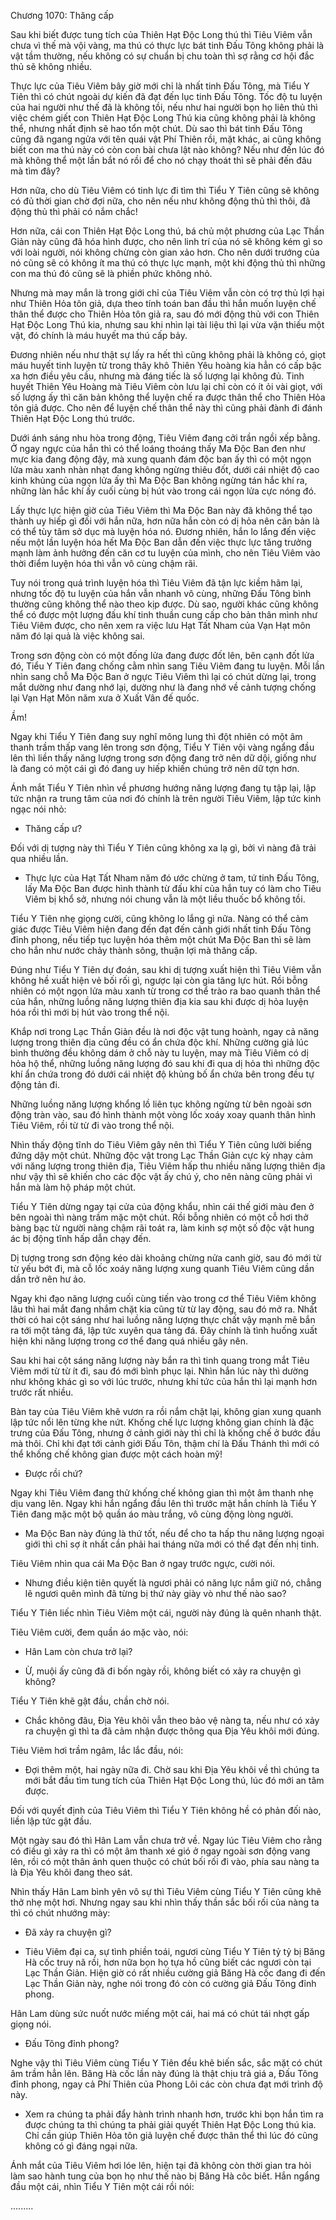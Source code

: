 




Chương 1070: Thăng cấp


Sau khi biết được tung tích của Thiên Hạt Độc Long thú thì Tiêu Viêm vẫn chưa vì thế mà vội vàng, ma thú có thực lực bát tinh Đấu Tông không phải là vật tầm thường, nếu không có sự chuẩn bị chu toàn thì sợ rằng cơ hội đắc thủ sẽ không nhiều.

Thực lực của Tiêu Viêm bây giờ mới chỉ là nhất tinh Đấu Tông, mà Tiểu Y Tiên thì có chút ngoài dự kiến đã đạt đến lục tinh Đấu Tông. Tốc độ tu luyện của hai người như thế đã là không tồi, nếu như hai người bọn họ liên thủ thì việc chém giết con Thiên Hạt Độc Long Thú kia cũng không phải là không thể, nhưng nhất định sẽ hao tổn một chút. Dù sao thì bát tinh Đấu Tông cũng đã ngang ngửa với tên quái vật Phí Thiên rồi, mặt khác, ai cũng không biết con ma thú này có còn con bài chưa lật nào không? Nếu như đến lúc đó mà không thể một lần bắt nó rồi để cho nó chạy thoát thì sẽ phải đến đâu mà tìm đây?

Hơn nữa, cho dù Tiêu Viêm có tinh lực đi tìm thì Tiểu Y Tiên cũng sẽ không có đủ thời gian chờ đợi nữa, cho nên nếu như không động thủ thì thôi, đã động thủ thì phải có nắm chắc!

Hơn nữa, cái con Thiên Hạt Độc Long thú, bá chủ một phương của Lạc Thần Giản này cũng đã hóa hình được, cho nên linh trí của nó sẽ không kém gì so với loài người, nói không chừng còn gian xảo hơn. Cho nên dưới trướng của nó cũng sẽ có không ít ma thú có thực lực mạnh, một khi động thủ thì những con ma thú đó cũng sẽ là phiền phức không nhỏ.

Nhưng mà may mắn là trong giới chỉ của Tiêu Viêm vẫn còn có trợ thủ lợi hại như Thiên Hỏa tôn giả, dựa theo tính toán ban đầu thì hắn muốn luyện chế thân thể được cho Thiên Hỏa tôn giả ra, sau đó mới động thủ với con Thiên Hạt Độc Long Thú kia, nhưng sau khi nhìn lại tài liệu thì lại vừa vặn thiếu một vật, đó chính là máu huyết ma thú cấp bảy.

Đương nhiên nếu như thật sự lấy ra hết thì cũng không phải là không có, giọt máu huyết tinh luyện từ trong thây khô Thiên Yêu hoàng kia hẳn có cấp bậc xa hơn điều yêu cầu, nhưng mà đáng tiếc là số lượng lại không đủ. Tinh huyết Thiên Yêu Hoàng mà Tiêu Viêm còn lưu lại chỉ còn có ít ỏi vài giọt, với số lượng ấy thì căn bản không thể luyện chế ra được thân thể cho Thiên Hỏa tôn giả được. Cho nên để luyện chế thân thể này thì cũng phải đành đi đánh Thiên Hạt Độc Long thú trước.

Dưới ánh sáng nhu hòa trong động, Tiêu Viêm đang cởi trần ngồi xếp bằng. Ở ngay ngực của hắn thì có thể loáng thoáng thấy Ma Độc Ban đen như mực kia đang động đậy, mà xung quanh đám độc ban ấy thì có một ngọn lửa màu xanh nhàn nhạt đang không ngừng thiêu đốt, dưới cái nhiệt độ cao kinh khủng của ngọn lửa ấy thì Ma Độc Ban không ngừng tán hắc khí ra, những làn hắc khí ấy cuối cùng bị hút vào trong cái ngọn lửa cực nóng đó.

Lấy thực lực hiện giờ của Tiêu Viêm thì Ma Độc Ban này đã không thể tạo thành uy hiếp gì đối với hắn nữa, hơn nữa hắn còn có dị hỏa nên căn bản là có thể tùy tâm sở dục mà luyện hóa nó. Đương nhiên, hắn lo lắng đến việc nếu một lần luyện hóa hết Ma Độc Ban dẫn đến việc thực lực tăng trưởng mạnh làm ảnh hưởng đến căn cơ tu luyện của mình, cho nên Tiêu Viêm vào thời điểm luyện hóa thì vẫn vô cùng chậm rãi.

Tuy nói trong quá trình luyện hóa thì Tiêu Viêm đã tận lực kiềm hãm lại, nhưng tốc độ tu luyện của hắn vẫn nhanh vô cùng, những Đấu Tông bình thường cũng không thể nào theo kịp được. Dù sao, người khác cũng không thể có được một lượng đấu khí tinh thuần cung cấp cho bản thân mình như Tiêu Viêm được, cho nên xem ra việc lưu Hạt Tất Nham của Vạn Hạt môn năm đó lại quả là việc không sai.

Trong sơn động còn có một đống lửa đang được đốt lên, bên cạnh đốt lửa đó, Tiểu Y Tiên đang chống cằm nhìn sang Tiêu Viêm đang tu luyện. Mỗi lần nhìn sang chỗ Ma Độc Ban ở ngực Tiêu Viêm thì lại có chút dừng lại, trong mắt dường như đang nhớ lại, dường như là đang nhớ về cảnh tượng chống lại Vạn Hạt Môn năm xưa ở Xuất Vân đế quốc.

Ầm!

Ngay khi Tiểu Y Tiên đang suy nghĩ mông lung thì đột nhiên có một âm thanh trầm thấp vang lên trong sơn động, Tiểu Y Tiên vội vàng ngẩng đầu lên thì liền thấy năng lượng trong sơn động đang trở nên dữ dội, giống như là đang có một cái gì đó đang uy hiếp khiến chúng trở nên dữ tợn hơn.

Ánh mắt Tiểu Y Tiên nhìn về phương hướng năng lượng đang tụ tập lại, lập tức nhận ra trung tâm của nơi đó chính là trên người Tiêu Viêm, lập tức kinh ngạc nói nhỏ:

- Thăng cấp ư?

Đối với dị tượng này thì Tiểu Y Tiên cũng không xa lạ gì, bởi vì nàng đã trải qua nhiều lần.

- Thực lực của Hạt Tất Nham năm đó ước chừng ở tam, tứ tinh Đấu Tông, lấy Ma Độc Ban được hình thành từ đấu khí của hắn tuy có làm cho Tiêu Viêm bị khổ sở, nhưng nói chung vẫn là một liều thuốc bổ không tồi.

Tiểu Y Tiên nhẹ giọng cười, cũng không lo lắng gì nữa. Nàng có thể cảm giác được Tiêu Viêm hiện đang đến đạt đến cảnh giới nhất tinh Đấu Tông đỉnh phong, nếu tiếp tục luyện hóa thêm một chút Ma Độc Ban thì sẽ làm cho hắn như nước chảy thành sông, thuận lợi mà thăng cấp.

Đúng như Tiểu Y Tiên dự đoán, sau khi dị tượng xuất hiện thì Tiêu Viêm vẫn không hề xuất hiện vẻ bối rối gì, ngược lại còn gia tăng lực hút. Rồi bỗng nhiên có một ngọn lửa màu xanh từ trong cơ thể trào ra bao quanh thân thể của hắn, những luồng năng lượng thiên địa kia sau khi được dị hỏa luyện hóa rồi thì mới bị hút vào trong thể nội.

Khắp nơi trong Lạc Thần Giản đều là nơi độc vật tung hoành, ngay cả năng lượng trong thiên địa cũng đều có ẩn chứa độc khí. Những cường giả lúc bình thường đều không dám ở chỗ này tu luyện, may mà Tiêu Viêm có dị hỏa hộ thể, những luồng năng lượng đó sau khi đi qua dị hỏa thì những độc khí ẩn chứa trong đó dưới cái nhiệt độ khủng bố ẩn chứa bên trong đều tự động tản đi.

Những luồng năng lượng khổng lồ liên tục không ngừng từ bên ngoài sơn động tràn vào, sau đó hình thành một vòng lốc xoáy xoay quanh thân hình Tiêu Viêm, rồi từ từ đi vào trong thể nội.

Nhìn thấy động tĩnh do Tiêu Viêm gây nên thì Tiểu Y Tiên cũng lười biếng đứng dậy một chút. Những độc vật trong Lạc Thần Giản cực kỳ nhạy cảm với năng lượng trong thiên địa, Tiêu Viêm hấp thu nhiều năng lượng thiên địa như vậy thì sẽ khiến cho các độc vật ấy chú ý, cho nên nàng cũng phải vì hắn mà làm hộ pháp một chút.

Tiểu Y Tiên dừng ngay tại cửa của động khẩu, nhìn cái thế giới màu đen ở bên ngoài thì nàng trầm mặc một chút. Rồi bỗng nhiên có một cỗ hơi thở bàng bạc từ người nàng chậm rãi toát ra, làm kinh sợ một số độc vật hung ác bị động tĩnh hấp dẫn chạy đến.

Dị tượng trong sơn động kéo dài khoảng chừng nửa canh giờ, sau đó mới từ từ yếu bớt đi, mà cỗ lốc xoáy năng lượng xung quanh Tiêu Viêm cũng dần dần trở nên hư ảo.

Ngay khi đạo năng lượng cuối cùng tiến vào trong cơ thể Tiêu Viêm không lâu thì hai mắt đang nhắm chặt kia cũng từ từ lay động, sau đó mở ra. Nhất thời có hai cột sáng như hai luồng năng lượng thực chất vậy mạnh mẽ bắn ra tới một tảng đá, lập tức xuyên qua tảng đá. Đây chính là tình huống xuất hiện khi năng lượng trong cơ thể đang quá nhiều gây nên.

Sau khi hai cột sáng năng lượng này bắn ra thì tinh quang trong mắt Tiêu Viêm mới từ từ ít đi, sau đó mới bình phục lại. Nhìn hắn lúc này thì dường như không khác gì so với lúc trước, nhưng khí tức của hắn thì lại mạnh hơn trước rất nhiều.

Bàn tay của Tiêu Viêm khẽ vươn ra rồi nắm chặt lại, không gian xung quanh lập tức nổi lên từng khe nứt. Khống chế lực lượng không gian chính là đặc trưng của Đấu Tông, nhưng ở cảnh giới này thì chỉ là khống chế ở bước đầu mà thôi. Chỉ khi đạt tới cảnh giới Đấu Tôn, thậm chí là Đấu Thánh thì mới có thể khống chế không gian được một cách hoàn mỹ!

- Được rồi chứ?

Ngay khi Tiêu Viêm đang thử khống chế không gian thì một âm thanh nhẹ dịu vang lên. Ngay khi hắn ngẩng đầu lên thì trước mặt hắn chính là Tiểu Y Tiên đang mặc một bộ quần áo màu trắng, vô cùng động lòng người.

- Ma Độc Ban này đúng là thứ tốt, nếu để cho ta hấp thu năng lượng ngoại giới thì chỉ sợ ít nhất cần phải hai tháng nữa mới có thể đạt đến nhị tinh.

Tiêu Viêm nhìn qua cái Ma Độc Ban ở ngay trước ngực, cười nói.

- Nhưng điều kiện tiên quyết là ngươi phải có năng lực nắm giữ nó, chẳng lẽ ngươi quên mình đã từng bị thứ này giày vò như thế nào sao?

Tiểu Y Tiên liếc nhìn Tiêu Viêm một cái, người này đúng là quên nhanh thật.

Tiêu Viêm cười, đem quần áo mặc vào, nói:

- Hân Lam còn chưa trở lại?

- Ừ, muội ấy cũng đã đi bốn ngày rồi, không biết có xảy ra chuyện gì không?

Tiểu Y Tiên khẽ gật đầu, chần chờ nói.

- Chắc không đâu, Địa Yêu khôi vẫn theo bảo vệ nàng ta, nếu như có xảy ra chuyện gì thì ta đã cảm nhận được thông qua Địa Yêu khôi mới đúng.

Tiêu Viêm hơi trầm ngâm, lắc lắc đầu, nói:

- Đợi thêm một, hai ngày nữa đi. Chờ sau khi Địa Yêu khôi về thì chúng ta mới bắt đầu tìm tung tích của Thiên Hạt Độc Long thú, lúc đó mới an tâm được.

Đối với quyết định của Tiêu Viêm thì Tiểu Y Tiên không hề có phản đối nào, liền lập tức gật đầu.

Một ngày sau đó thì Hân Lam vẫn chưa trở về. Ngay lúc Tiêu Viêm cho rằng có điều gì xảy ra thì có một âm thanh xé gió ở ngay ngoài sơn động vang lên, rồi có một thân ảnh quen thuộc có chút bối rối đi vào, phía sau nàng ta là Địa Yêu khôi đang theo sát.

Nhìn thấy Hân Lam bình yên vô sự thì Tiêu Viêm cùng Tiểu Y Tiên cũng khẽ thở nhẹ một hơi. Nhưng ngay sau khi nhìn thấy thần sắc bối rối của nàng ta thì có chút nhướng mày:

- Đã xảy ra chuyện gì?

- Tiêu Viêm đại ca, sự tình phiền toái, ngươi cùng Tiểu Y Tiên tỷ tỷ bị Băng Hà cốc truy nã rồi, hơn nữa bọn họ tựa hồ cũng biết các ngươi còn tại Lạc Thần Giản. Hiện giờ có rất nhiều cường giả Băng Hà cốc đang đi đến Lạc Thần Giản này, nghe nói trong đó còn có cường giả Đấu Tông đỉnh phong.

Hân Lam dùng sức nuốt nước miếng một cái, hai má có chút tái nhợt gấp giọng nói.

- Đấu Tông đỉnh phong?

Nghe vậy thì Tiêu Viêm cùng Tiểu Y Tiên đều khẽ biến sắc, sắc mặt có chút âm trầm hẳn lên. Băng Hà cốc lần này đúng là thật chịu trả giá a, Đấu Tông đỉnh phong, ngay cả Phí Thiên của Phong Lôi các còn chưa đạt mới trình độ này.

- Xem ra chúng ta phải đẩy hành trình nhanh hơn, trước khi bọn hắn tìm ra được chúng ta thì chúng ta phải giải quyết Thiên Hạt Độc Long thú kia. Chỉ cần giúp Thiên Hỏa tôn giả luyện chế được thân thể thì lúc đó cũng không có gì đáng ngại nữa.

Ánh mắt của Tiêu Viêm hơi lóe lên, hiện tại đã không còn thời gian tra hỏi làm sao hành tung của bọn họ như thế nào bị Băng Hà côc biết. Hắn ngẩng đầu một cái, nhìn Tiểu Y Tiên một cái rồi nói:

.........




